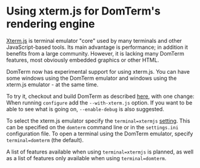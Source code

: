 # Using xterm.js for DomTerm's rendering engine

[Xterm.js](https://xtermjs.org/) is terminal emulator "core"
used by many terminals and other JavaScript-based tools.
Its main advantage is performance; in addition it benefits
from a large community.  However, it is lacking many DomTerm
features, most obviously embedded graphics or other HTML.

DomTerm now has experimental support for using xterm.js.
You can have some windows using the DomTerm emulator
and windows using the xterm.js emulator - at the same time.

To try it, checkout and build DomTerm as described [here](https://domterm.org/Downloading-and-building.html), with one change:
When running `configure` add the `--with-xterm.js` option.
If you want to be able to see what is going on, `--enable-debug` is also suggested.

To select the xterm.js emulator specify the `terminal=xtermjs` [setting](https://domterm.org/Settings.html). This can be specified on the `domterm` command line or in the `settings.ini` configuration file.
To open a terminal using the DomTerm emulator, specify `terminal=domterm` (the default).

A list of features available when using `terminal=xtermjs` is planned,
as well as a list of features only available when using `terminal=domterm`.
